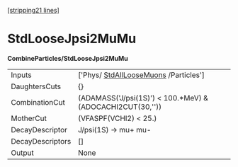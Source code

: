 [[stripping21 lines]](./stripping21-index)

# StdLooseJpsi2MuMu

**CombineParticles/StdLooseJpsi2MuMu**

|                  |                                                                           |
|------------------|---------------------------------------------------------------------------|
| Inputs           | ['Phys/ [StdAllLooseMuons](./stripping21-stdallloosemuons) /Particles'] |
| DaughtersCuts    | {}                                                                        |
| CombinationCut   | (ADAMASS('J/psi(1S)') \< 100.\*MeV) & (ADOCACHI2CUT(30,''))               |
| MotherCut        | (VFASPF(VCHI2) \< 25.)                                                    |
| DecayDescriptor  | J/psi(1S) -\> mu+ mu-                                                     |
| DecayDescriptors | []                                                                      |
| Output           | None                                                                      |
